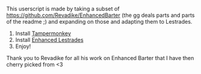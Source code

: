 This userscript is made by taking a subset of https://github.com/Revadike/EnhancedBarter (the gg deals parts and parts of the readme ;) and expanding on those and adapting them to Lestrades.

1. Install [Tampermonkey](https://tampermonkey.net/)
2. Install [Enhanced Lestrades](https://github.com/DavidSchor/EnhancedLestrades/raw/main/EnhancedLestrades.user.js)
3. Enjoy!

Thank you to Revadike for all his work on Enhanced Barter that I have then cherry picked from <3
